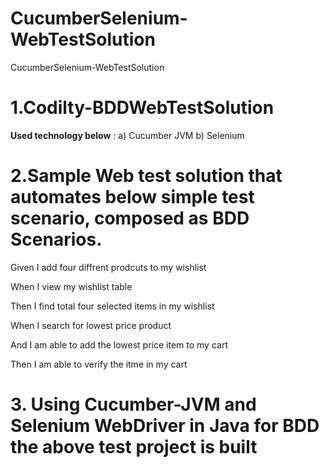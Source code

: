 # CucumberSelenium-WebTestSolution
CucumberSelenium-WebTestSolution

# 1.Codilty-BDDWebTestSolution

**Used technology below** :
  a) Cucumber JVM
  b) Selenium 

# 2.Sample Web test solution that automates below simple test scenario, composed as BDD Scenarios.

 Given I add four diffrent prodcuts to my wishlist
	
 When I view my wishlist table
	
 Then I find total four selected items in my wishlist
	
 When I search for lowest price product
	
 And I am able to add the lowest price item to my cart
	
 Then I am able to verify the itme in my cart

# 3. Using Cucumber-JVM and Selenium WebDriver in Java for BDD the above test project is built
